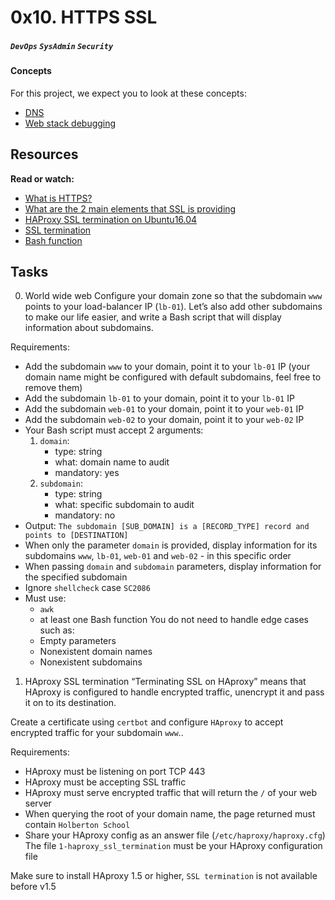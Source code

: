 # 0x10. HTTPS SSL
##### `DevOps` `SysAdmin` `Security`

#### Concepts
For this project, we expect you to look at these concepts:

* [DNS](https://intranet.alxswe.com/concepts/12)
* [Web stack debugging](https://intranet.alxswe.com/concepts/68)

## Resources
**Read or watch:**

* [What is HTTPS?](https://www.instantssl.com/http-vs-https)
* [What are the 2 main elements that SSL is providing](https://www.sslshopper.com/why-ssl-the-purpose-of-using-ssl-certificates.html)
* [HAProxy SSL termination on Ubuntu16.04](https://www.sslshopper.com/why-ssl-the-purpose-of-using-ssl-certificates.html)
* [SSL termination](https://en.wikipedia.org/wiki/TLS_termination_proxy)
* [Bash function](https://tldp.org/LDP/abs/html/complexfunct.html)

## Tasks
0. World wide web
Configure your domain zone so that the subdomain `www` points to your load-balancer IP (`lb-01`). Let’s also add other subdomains to make our life easier, and write a Bash script that will display information about subdomains.

Requirements:

* Add the subdomain `www` to your domain, point it to your `lb-01` IP (your domain name might be configured with default subdomains, feel free to remove them)
* Add the subdomain `lb-01` to your domain, point it to your `lb-01` IP
* Add the subdomain `web-01` to your domain, point it to your `web-01` IP
* Add the subdomain `web-02` to your domain, point it to your `web-02` IP
* Your Bash script must accept 2 arguments:
	1. `domain`:
		* type: string
		* what: domain name to audit
		* mandatory: yes
	2. `subdomain`:
		* type: string
		* what: specific subdomain to audit
		* mandatory: no
* Output: `The subdomain [SUB_DOMAIN] is a [RECORD_TYPE] record and points to [DESTINATION]`
* When only the parameter `domain` is provided, display information for its subdomains `www`, `lb-01`, `web-01` and `web-02` - in this specific order
* When passing `domain` and `subdomain` parameters, display information for the specified subdomain
* Ignore `shellcheck` case `SC2086`
* Must use:
	* `awk`
	* at least one Bash function
You do not need to handle edge cases such as:
	* Empty parameters
	* Nonexistent domain names
	* Nonexistent subdomains

1. HAproxy SSL termination
“Terminating SSL on HAproxy” means that HAproxy is configured to handle encrypted traffic, unencrypt it and pass it on to its destination.

Create a certificate using `certbot` and configure `HAproxy` to accept encrypted traffic for your subdomain `www`..

Requirements:

* HAproxy must be listening on port TCP 443
* HAproxy must be accepting SSL traffic
* HAproxy must serve encrypted traffic that will return the `/` of your web server
* When querying the root of your domain name, the page returned must contain `Holberton School`
* Share your HAproxy config as an answer file (`/etc/haproxy/haproxy.cfg`)
The file `1-haproxy_ssl_termination` must be your HAproxy configuration file

Make sure to install HAproxy 1.5 or higher, `SSL termination` is not available before v1.5
